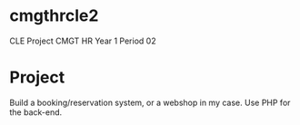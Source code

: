 # cmgthrcle2

CLE Project CMGT HR Year 1 Period 02

# Project

Build a booking/reservation system, or a webshop in my case. 
Use PHP for the back-end.

